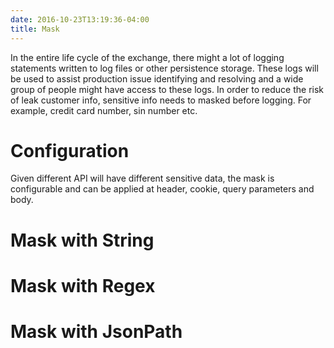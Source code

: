 ```yaml
---
date: 2016-10-23T13:19:36-04:00
title: Mask
---
```


In the entire life cycle of the exchange, there might a lot of logging statements
written to log files or other persistence storage. These logs will be used to
assist production issue identifying and resolving and a wide group of people might
have access to these logs. In order to reduce the risk of leak customer info,
sensitive info needs to masked before logging. For example, credit card number,
sin number etc.

# Configuration

Given different API will have different sensitive data, the mask is configurable
and can be applied at header, cookie, query parameters and body.

# Mask with String

# Mask with Regex

# Mask with JsonPath
